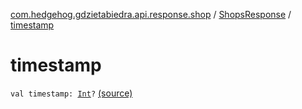 [com.hedgehog.gdzietabiedra.api.response.shop](../index.md) / [ShopsResponse](index.md) / [timestamp](./timestamp.md)

# timestamp

`val timestamp: `[`Int`](https://kotlinlang.org/api/latest/jvm/stdlib/kotlin/-int/index.html)`?` [(source)](https://github.com/asvid/GdzieTaBiedra/tree/master/app/src/main/java/com/hedgehog/gdzietabiedra/api/response/shop/ShopsResponseKtor.kt#L20)